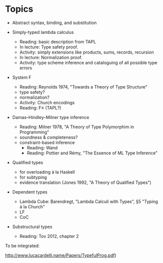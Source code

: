# Topics

  - Abstract syntax, binding, and substitution

  - Simply-typed lambda calculus
      - Reading: basic description from TAPL
      - In lecture: Type safety proof.
      - Activity: simply extensions like products, sums, records, recursion
      - In lecture: Normalization proof.
      - Activity: type scheme inference and cataloguing of all possible
        type errors

  - System F
      - Reading: Reynolds 1974, "Towards a Theory of Type Structure"
      - type safety?
      - normalization?
      - Activity: Church encodings
      - Reading: F≤ (TAPL?)

  - Damas–Hindley–Milner type inference
      - Reading: Milner 1978, "A Theory of Type Polymorphim in Programming"
      - soundness & completeness?
      - constraint-based inference
         - Reading: Wand
         - Reading: Pottier and Rémy, "The Essence of ML Type Inference"

  - Qualified types
      - for overloading à la Haskell
      - for subtyping
      - evidence translation
    (Jones 1992, "A Theory of Qualified Types")

  - Dependent types
      - Lambda Cube: Barendregt, "Lambda Calculi with Types", §5 "Typing
        à la Church"
      - LF
      - CoC

  - Substructural types
      - Reading: Tov 2012, chapter 2

To be integrated:

   http://www.lucacardelli.name/Papers/TypefulProg.pdf)

